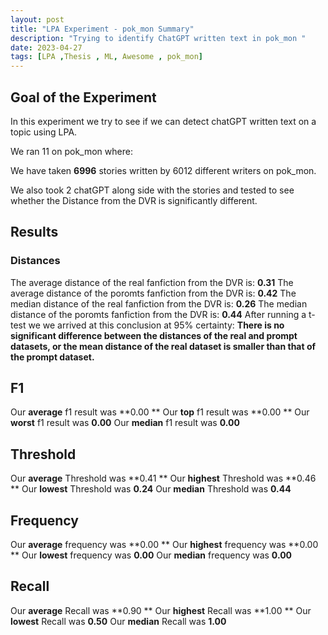 ```yaml
---
layout: post
title: "LPA Experiment - pok_mon Summary"
description: "Trying to identify ChatGPT written text in pok_mon "
date: 2023-04-27
tags: [LPA ,Thesis , ML, Awesome , pok_mon]
---
```

<!--more-->

## Goal of the Experiment
In this experiment we try to see if we can detect chatGPT written text on a topic using LPA.

We ran 11 on pok_mon where:

We have taken **6996** stories written by 6012 different writers on pok_mon.

We also took 2 chatGPT along side with the stories and tested to see whether the Distance from the DVR is significantly different.

## Results

### Distances
The average distance of the real fanfiction from the DVR is: **0.31**
The average distance of the poromts fanfiction from the DVR is: **0.42**
The median distance of the real fanfiction from the DVR is: **0.26**
The median distance of the poromts fanfiction from the DVR is: **0.44**
After running a t-test we we arrived at this conclusion at 95% certainty:
**There is no significant difference between the distances of the real and prompt datasets, or the mean distance of the real dataset is smaller than that of the prompt dataset.**

## F1
Our **average** f1 result was **0.00 **
Our **top** f1 result was **0.00 **
Our **worst** f1 result was **0.00**
Our **median** f1 result was **0.00**

## Threshold
Our **average** Threshold was **0.41 **
Our **highest** Threshold was **0.46 **
Our **lowest** Threshold was **0.24**
Our **median** Threshold was **0.44**

## Frequency
Our **average** frequency was **0.00 **
Our **highest** frequency was **0.00 **
Our **lowest** frequency was **0.00**
Our **median** frequency was **0.00**

## Recall
Our **average** Recall was **0.90 **
Our **highest** Recall was **1.00 **
Our **lowest** Recall was **0.50**
Our **median** Recall was **1.00**